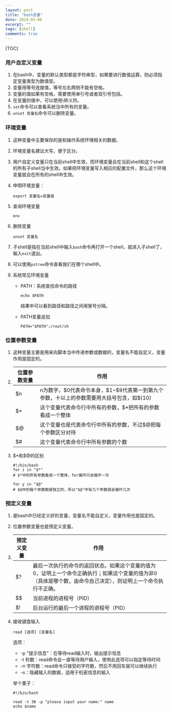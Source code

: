 ```yaml
---
layout: post
title: "bash变量"
date: 2019-03-06
excerpt: ""
tags: [shell]
comments: true
---
```


[TOC]

### 用户自定义变量

  1. 在bash中，变量的默认类型都是字符串型，如果要进行数值运算，则必须指定变量类型为数值型。
  2. 变量用等号连接值，等号左右两侧不能有空格。
  3. 变量的值如果有空格，需要使用单引号或者双引号包括。
  4. 在变量的值中，可以使用\转义符。
  5. `set`命令可以查看系统当中所有的变量。
  6. `unset 变量名`命令可以删除变量。

### 环境变量

1. 这种变量中主要保存的是和操作系统环境相关的数据。

2. 环境变量名建议大写，便于区分。

3. 用户自定义变量只在当前shell中生效，而环境变量会在当前shell和这个shell的所有子shell当中生效。如果把环境变量写入相应的配置文件，那么这个环境变量就会在所有的shell中生效。

4. 申明环境变量：

   ```shell
   export 变量名=变量值
   ```

5. 查询环境变量

   ```shell
   env
   ```

6. 删除变量

   ```shell
   unset 变量名
   ```

7. 子shell是指在当前shell中输入`bash`命令再打开一个shell，就进入子shell了，输入`exit`退出。

8. 可以使用`pstree`命令查看我们在哪个shell中。

9. 系统常见环境变量

   - PATH：系统查找命令的路径

     ```shell
     echo $PATH
     ```

     结果中可以看到路径和路径之间用冒号分隔。

   - PATH变量追加

     ```shell
     PATH="$PATH":/root/sh
     ```

     

### 位置参数变量

1. 这种变量主要是用来向脚本当中传递参数或数据的，变量名不能自定义，变量作用是固定的。

   

2. | 位置参数变量 | 作用                                                         |
   | ------------ | ------------------------------------------------------------ |
   | $n           | n为数字，$0代表命令本身，\$1~\$9代表第一到第九个参数，十以上的参数需要用大括号包含，如\${10} |
   | $*           | 这个变量代表命令行中所有的参数，\$*把所有的参数看成一个整体  |
   | $@           | 这个变量也是代表命令行中所有的参数，不过\$@把每个参数区分对待 |
   | $#           | 这个变量代表命令行中所有参数的个数                           |

3. \$*和\$@的区别

   ```shell
   #!/bin/bash
   for i in "$*"
   # $*中的所有参数看成一个整体，for循环只会循环一次
   
   for y in "$@"
   # $@中的每个参数都是独立的，所以"$@"中有几个参数就会循环几次
   ```

   

### 预定义变量

1. 是bash中已经定义好的变量，变量名不能自定义，变量作用也是固定的。

2. 位置参数变量也是预定义变量。

   

3. | 预定义变量 | 作用                                                         |
   | ---------- | ------------------------------------------------------------ |
   | \$?        | 最后一次执行的命令的返回状态。如果这个变量的值为0，证明上一个命令正确执行；如果这个变量的值为非0（具体是哪个数，由命令自己决定），则证明上一个命令执行不正确。 |
   | $$         | 当前进程的进程号（PID）                                      |
   | \$!        | 后台运行的最后一个进程的进程号（PID）                        |

4. 接收键盘输入

   ```shell
   read [选项] [变量名]
   ```

   选项：

   - -p "提示信息"：在等待read输入时，输出提示信息
   - -t 秒数：read命令会一直等待用户输入，使用此选项可以指定等待时间
   - -n 字符数：read命令只接受的字符数，然后不用回车就可以继续执行
   - -s：隐藏输入的数据，适用于机密信息的输入

   举个栗子：

   ```shell
   #!/bin/bash
   
   read -t 30 -p "please input your name:" name
   echo $name
   ```

   